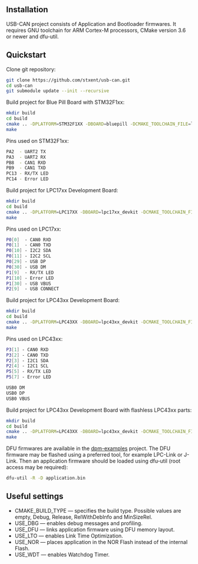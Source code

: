 Installation
------------

USB-CAN project consists of Application and Bootloader firmwares. It requires GNU toolchain for ARM Cortex-M processors, CMake version 3.6 or newer and dfu-util.

Quickstart
----------

Clone git repository:

```sh
git clone https://github.com/stxent/usb-can.git
cd usb-can
git submodule update --init --recursive
```

Build project for Blue Pill Board with STM32F1xx:

```sh
mkdir build
cd build
cmake .. -DPLATFORM=STM32F1XX -DBOARD=bluepill -DCMAKE_TOOLCHAIN_FILE=libs/xcore/toolchains/cortex-m3.cmake -DCMAKE_BUILD_TYPE=Release -DUSE_LTO=ON -DUSE_WDT=ON
make
```

Pins used on STM32F1xx:

```sh
PA2  - UART2 TX
PA3  - UART2 RX
PB8  - CAN1 RXD
PB9  - CAN1 TXD
PC13 - RX/TX LED
PC14 - Error LED
```

Build project for LPC17xx Development Board:

```sh
mkdir build
cd build
cmake .. -DPLATFORM=LPC17XX -DBOARD=lpc17xx_devkit -DCMAKE_TOOLCHAIN_FILE=libs/xcore/toolchains/cortex-m3.cmake -DCMAKE_BUILD_TYPE=Release -DUSE_DFU=ON -DUSE_LTO=ON -DUSE_WDT=ON
make
```

Pins used on LPC17xx:

```sh
P0[0]  - CAN0 RXD
P0[1]  - CAN0 TXD
P0[10] - I2C2 SDA
P0[11] - I2C2 SCL
P0[29] - USB DP
P0[30] - USB DM
P1[9]  - RX/TX LED
P1[10] - Error LED
P1[30] - USB VBUS
P2[9]  - USB CONNECT
```

Build project for LPC43xx Development Board:

```sh
mkdir build
cd build
cmake .. -DPLATFORM=LPC43XX -DBOARD=lpc43xx_devkit -DCMAKE_TOOLCHAIN_FILE=libs/xcore/toolchains/cortex-m4.cmake -DCMAKE_BUILD_TYPE=Release -DUSE_DFU=ON -DUSE_LTO=ON -DUSE_WDT=ON
make
```

Pins used on LPC43xx:

```sh
P3[1] - CAN0 RXD
P3[2] - CAN0 TXD
P2[3] - I2C1 SDA
P2[4] - I2C1 SCL
P5[5] - RX/TX LED
P5[7] - Error LED

USB0 DM
USB0 DP
USB0 VBUS
```

Build project for LPC43xx Development Board with flashless LPC43xx parts:

```sh
mkdir build
cd build
cmake .. -DPLATFORM=LPC43XX -DBOARD=lpc43xx_devkit -DCMAKE_TOOLCHAIN_FILE=libs/xcore/toolchains/cortex-m4.cmake -DCMAKE_BUILD_TYPE=Release -DUSE_DFU=ON -DUSE_LTO=ON -DUSE_NOR=ON -DUSE_WDT=ON
make
```

DFU firmwares are available in the [dpm-examples](https://github.com/stxent/dpm-examples.git) project. The DFU firmware may be flashed using a preferred tool, for example LPC-Link or J-Link. Then an application firmware should be loaded using dfu-util (root access may be required):

```sh
dfu-util -R -D application.bin
```

Useful settings
----------

* CMAKE_BUILD_TYPE — specifies the build type. Possible values are empty, Debug, Release, RelWithDebInfo and MinSizeRel.
* USE_DBG — enables debug messages and profiling.
* USE_DFU — links application firmware using DFU memory layout.
* USE_LTO — enables Link Time Optimization.
* USE_NOR — places application in the NOR Flash instead of the internal Flash.
* USE_WDT — enables Watchdog Timer.
